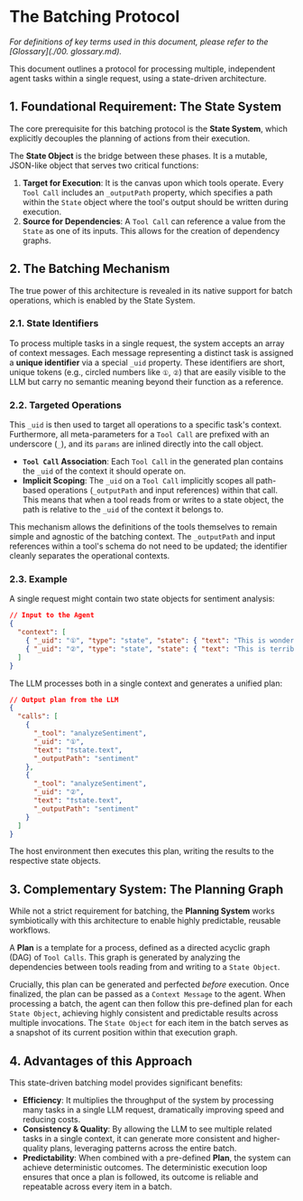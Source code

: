 # The Batching Protocol

_For definitions of key terms used in this document, please refer to the [Glossary](./00. glossary.md)._

This document outlines a protocol for processing multiple, independent agent tasks within a single request, using a state-driven architecture.

## 1. Foundational Requirement: The State System

The core prerequisite for this batching protocol is the **State System**, which explicitly decouples the planning of actions from their execution.

The **State Object** is the bridge between these phases. It is a mutable, JSON-like object that serves two critical functions:

1.  **Target for Execution**: It is the canvas upon which tools operate. Every `Tool Call` includes an `_outputPath` property, which specifies a path within the `State` object where the tool's output should be written during execution.
2.  **Source for Dependencies**: A `Tool Call` can reference a value from the `State` as one of its inputs. This allows for the creation of dependency graphs.

## 2. The Batching Mechanism

The true power of this architecture is revealed in its native support for batch operations, which is enabled by the State System.

### 2.1. State Identifiers

To process multiple tasks in a single request, the system accepts an array of context messages. Each message representing a distinct task is assigned a **unique identifier** via a special `_uid` property. These identifiers are short, unique tokens (e.g., circled numbers like `①`, `②`) that are easily visible to the LLM but carry no semantic meaning beyond their function as a reference.

### 2.2. Targeted Operations

This `_uid` is then used to target all operations to a specific task's context. Furthermore, all meta-parameters for a `Tool Call` are prefixed with an underscore (`_`), and its `params` are inlined directly into the call object.

- **`Tool Call` Association**: Each `Tool Call` in the generated plan contains the `_uid` of the context it should operate on.
- **Implicit Scoping**: The `_uid` on a `Tool Call` implicitly scopes all path-based operations (`_outputPath` and input references) within that call. This means that when a tool reads from or writes to a state object, the path is relative to the `_uid` of the context it belongs to.

This mechanism allows the definitions of the tools themselves to remain simple and agnostic of the batching context. The `_outputPath` and input references within a tool's schema do not need to be updated; the identifier cleanly separates the operational contexts.

### 2.3. Example

A single request might contain two state objects for sentiment analysis:

```json
// Input to the Agent
{
  "context": [
    { "_uid": "①", "type": "state", "state": { "text": "This is wonderful!" } },
    { "_uid": "②", "type": "state", "state": { "text": "This is terrible." } }
  ]
}
```

The LLM processes both in a single context and generates a unified plan:

```json
// Output plan from the LLM
{
  "calls": [
    {
      "_tool": "analyzeSentiment",
      "_uid": "①",
      "text": "†state.text",
      "_outputPath": "sentiment"
    },
    {
      "_tool": "analyzeSentiment",
      "_uid": "②",
      "text": "†state.text",
      "_outputPath": "sentiment"
    }
  ]
}
```

The host environment then executes this plan, writing the results to the respective state objects.

## 3. Complementary System: The Planning Graph

While not a strict requirement for batching, the **Planning System** works symbiotically with this architecture to enable highly predictable, reusable workflows.

A **Plan** is a template for a process, defined as a directed acyclic graph (DAG) of `Tool Calls`. This graph is generated by analyzing the dependencies between tools reading from and writing to a `State Object`.

Crucially, this plan can be generated and perfected _before_ execution. Once finalized, the plan can be passed as a `Context Message` to the agent. When processing a batch, the agent can then follow this pre-defined plan for each `State Object`, achieving highly consistent and predictable results across multiple invocations. The `State Object` for each item in the batch serves as a snapshot of its current position within that execution graph.

## 4. Advantages of this Approach

This state-driven batching model provides significant benefits:

- **Efficiency**: It multiplies the throughput of the system by processing many tasks in a single LLM request, dramatically improving speed and reducing costs.
- **Consistency & Quality**: By allowing the LLM to see multiple related tasks in a single context, it can generate more consistent and higher-quality plans, leveraging patterns across the entire batch.
- **Predictability**: When combined with a pre-defined **Plan**, the system can achieve deterministic outcomes. The deterministic execution loop ensures that once a plan is followed, its outcome is reliable and repeatable across every item in a batch.
